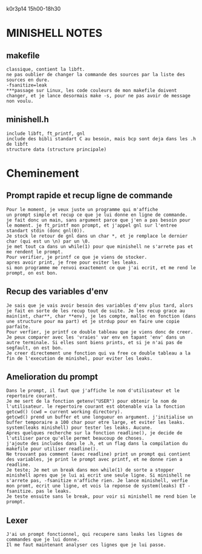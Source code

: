 k0r3p14 15h00-18h30

# MINISHELL NOTES
## makefile
	classique, contient la libft.
	ne pas oublier de changer la commande des sources par la liste des sources en dure.
	-fsanitize=leak
	***passage sur Linux, les code couleurs de mon makefile doivent changer, et je lance desormais make -s, pour ne pas avoir de message non voulu.
## minishell.h
	include libft, ft_printf, gnl
	include des bibli standart C au besoin, mais bcp sont deja dans les .h de libft
	structure data (structure principale)
# Cheminement
## Prompt rapide et recup ligne de commande
	Pour le moment, je veux juste un programme qui m'affiche
	un prompt simple et recup ce que je lui donne en ligne de commande.
	je fait donc un main, sans argument parce que j'en a pas besoin pour le moment. je ft_printf mon prompt, et j'appel gnl sur l'entree standart stdin (donc gnl(0)).
	Je stock le retour de gnl dans un char *, et je remplace le dernier char (qui est un \n) par un \0.
	je met tout ca dans un while(1) pour que minishell ne s'arrete pas et me rendent le prompt.
	Pour verifier, je printf ce que je viens de stocker.
	apres avoir print, je free pour eviter les leaks.
	si mon programme me renvoi exactement ce que j'ai ecrit, et me rend le prompt, on est bon.
## Recup des variables d'env
	Je sais que je vais avoir besoin des variables d'env plus tard, alors je fait en sorte de les recup tout de suite. Je les recup grace au main(int, char**, char **env), je les compte, malloc en fonction (dans une structure pour ma part) et je strdup pour en faire une copie parfaite.
	Pour verfier, je printf ce double tableau que je viens donc de creer. Je peux comparer avec les 'vraies' var env en tapant 'env' dans un autre terminale. Si elles sont biens prints, et si je n'ai pas de segfault, on est bon.
	Je creer directement une fonction qui va free ce double tableau a la fin de l'execution de minishel, pour eviter les leaks.
## Amelioration du prompt
	Dans le prompt, il faut que j'affiche le nom d'utilisateur et le repertoire courant.
	Je me sert de la fonction getenv("USER") pour obtenir le nom de l'utilisateur. le repertoire courant est obtenable via la fonction getcwd() (cwd = current working directory).
	getcwd() prend un buffer et une longueur en argument. j'initialise un buffer temporaire a 100 char pour etre large, et eviter les leaks.
	system(leaks minishell) pour tester les leaks. Aucune.
	Apres quelques recherche sur la fonction readline(), je decide de l'utiliser parce qu'elle permet beaucoup de choses.
	j'ajoute des includes dans le .h, et un flag dans la compilation du makefile pour utiliser readline().
	Ne trouvant pas comment (avec readline) print un prompt qui contient des variables, je print le prompt avec printf, et ne donne rien a readline.
	Je teste; Je met un break dans mon while(1) de sorte a stopper minishell apres que je lui ai ecrit une seule ligne. Si minishell ne s'arrete pas, -fsanitize n'affiche rien. Je lance minishell, verfie mon promt, ecrit une ligne, et vois la reponse de system(leaks) ET -fsanitize. pas le leaks.
	Je teste ensuite sans le break, pour voir si minishell me rend bien le prompt.
## Lexer
	J'ai un prompt fonctionnel, qui recupere sans leaks les lignes de commandes que je lui donne.
	Il me faut maintenant analyser ces lignes que je lui passe.

	

